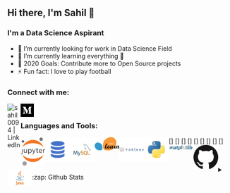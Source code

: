 ## Hi there, I'm Sahil 👋

### I'm a Data Science Aspirant

- 🔭 I’m currently looking for work in Data Science Field
- 🌱 I’m currently learning everything 🤣
- 🥅 2020 Goals: Contribute more to Open Source projects
- ⚡ Fun fact: I love to play football

### Connect with me:

[<img align="left" alt="sahil0094 | LinkedIn" width="30px" src="https://cdn.jsdelivr.net/npm/simple-icons@v3/icons/linkedin.svg" />][linkedin]
[<img align="left" alt="sahil0094 | Medium" width="30px" src="https://github.com/sahil0094/sahil0094/blob/master/images/medium.svg" />][medium]
<br />

### Languages and Tools:

[<img align="left" alt="Jupyter Notebook" width="56px" src="https://github.com/sahil0094/sahil0094/blob/master/images/jupyter.png" />]
[<img align="left" alt="SQL" width="56px" src="https://raw.githubusercontent.com/github/explore/80688e429a7d4ef2fca1e82350fe8e3517d3494d/topics/sql/sql.png" />]
[<img align="left" alt="MySQL" width="56px" src="https://raw.githubusercontent.com/github/explore/80688e429a7d4ef2fca1e82350fe8e3517d3494d/topics/mysql/mysql.png" />]
[<img align="left" alt="scikit" width="56px" src="https://github.com/sahil0094/sahil0094/blob/master/images/scikit.png" />]
[<img align="left" alt="Tableau" width="56px" src="https://github.com/sahil0094/sahil0094/blob/master/images/tableau.png" />]
[<img align="left" alt="python" width="56px" src="https://github.com/sahil0094/sahil0094/blob/master/images/python.jpeg" />]
[<img align="left" alt="Matplotlib" width="56px" src="https://github.com/sahil0094/sahil0094/blob/master/images/matplot.png" />]
[<img align="left" alt="GitHub" width="56px" src="https://raw.githubusercontent.com/github/explore/78df643247d429f6cc873026c0622819ad797942/topics/github/github.png" />]
[<img align="left" alt="java" width="56px" src="https://github.com/sahil0094/sahil0094/blob/master/images/java.png" />]

<br />
<br />

<details>
  <summary>:zap: Github Stats</summary>

  <img align="left" alt="codeSTACKr's Github Stats" src="https://github-readme-stats.vercel.app/api?username=sahil0094&show_icons=true&hide_border=true" />

</details>


[linkedin]: https://www.linkedin.com/in/sahil0094/
[medium]: https://medium.com/@sahil0094/
